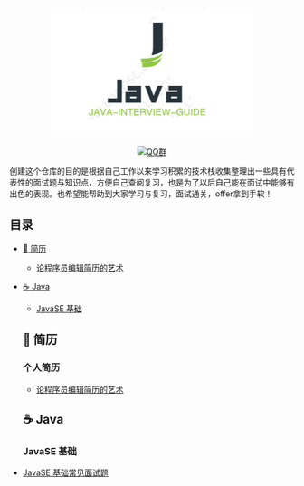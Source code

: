 <div align="center">

<img src="./img/logo/logo.jpg" width=""/>
</br>

[![QQ群](https://img.shields.io/badge/QQ%E7%BE%A4-82594417-blue.svg)](//jq.qq.com/?_wv=1027&k=5nTxYKs)
</div>

创建这个仓库的目的是根据自己工作以来学习积累的技术栈收集整理出一些具有代表性的面试题与知识点，方便自己查阅复习，也是为了以后自己能在面试中能够有出色的表现。也希望能帮助到大家学习与复习，面试通关，offer拿到手软！

## 目录
- [:book: 简历](#book-简历)
  - [论程序员编辑简历的艺术](#book-简历)
- [:coffee: Java](#coffee-java)

  - [JavaSE 基础](#javase-基础)

  ## :book: 简历
  ### 个人简历
  * [论程序员编辑简历的艺术]()
  ## :coffee: Java

  ### JavaSE 基础
* [JavaSE 基础常见面试题](https://github.com/damienzhong/java-interview-guide/blob/master/Java/JavaSE/JavaSE%E5%9F%BA%E7%A1%80%E5%B8%B8%E8%A7%81%E9%9D%A2%E8%AF%95%E9%A2%98.md)
